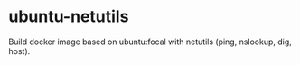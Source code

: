 # ubuntu-netutils

Build docker image based on ubuntu:focal with netutils (ping, nslookup, dig, host).
